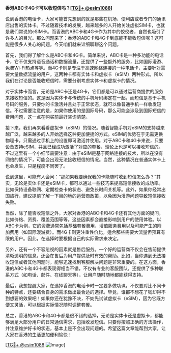 **香港ABC卡4G卡可以收短信吗？[[TG💪+ @esim1088](https://t.me/s/esim1088)]**

说到香港的电话卡，大家可能首先想到的就是那些在机场、便利店或者专门的通讯店出售的实体卡。不过随着技术的发展，越来越多的人开始关注虚拟SIM卡，也就是我们常说的eSIM卡。而香港的ABC卡和4G卡作为其中的佼佼者，自然也吸引了许多人的目光。那么问题来了：香港的ABC卡和4G卡到底能不能收短信呢？这可能是很多人关心的问题。今天咱们就来详细聊聊这个问题。

首先，我们得了解什么是ABC卡和4G卡。简单来说，ABC卡是一种多功能的电话卡，它不仅支持语音通话和数据流量，还提供了一些额外的服务，比如国际漫游、免费Wi-Fi热点等等。而4G卡则是专注于高速网络连接的一种电话卡，主要针对需要大量数据流量的用户。这两种卡都有实体卡和虚拟卡（eSIM）两种形式，所以我们在讨论是否能收短信时，需要分别考虑实体卡和虚拟卡的情况。

对于实体卡而言，无论是ABC卡还是4G卡，它们都是可以通过运营商提供的服务来接收短信的。这是因为实体卡与传统的手机号码绑定在一起，而短信是基于手机号码的服务，只要你的卡激活并且处于正常状态，就可以像普通手机一样收发短信。不过需要注意的是，如果你使用的是国际号码，那么可能会涉及到国际短信的费用问题，这一点在购买前最好咨询清楚。

接下来，我们再来看看虚拟卡（eSIM）的情况。随着智能手机对eSIM的支持越来越广泛，越来越多的人开始选择这种更加便捷的方式。eSIM的优势在于无需更换物理卡，只需通过手机上的设置即可激活并使用。对于ABC卡和4G卡来说，只要设备支持eSIM，并且已经成功激活了对应的套餐，理论上也是可以接收短信的。不过这里有一个小细节需要注意：由于eSIM是基于网络连接的技术，所以在没有网络的情况下，可能会出现无法接收短信的情况。当然，这种情况在普通实体卡上也会发生，只是程度不同罢了。

说到这里，可能有人会问：“那如果我要确保我的卡能随时收到短信怎么办？”其实，无论是实体卡还是eSIM卡，都可以通过一些技巧来提高短信接收的成功率。比如保持设备联网、定期检查卡的状态、避免长时间关机等。此外，如果你经常出国旅行，建议提前了解一下目的地的运营商政策，以免因为漫游问题导致短信接收失败。

当然，除了能否收短信之外，大家对香港的ABC卡和4G卡还有其他方面的疑问，比如价格、资费、覆盖范围等等。这些因素都会直接影响到用户的使用体验。以ABC卡为例，它的资费通常包括基础套餐费用、增值服务费用以及可能产生的附加费用（如国际漫游费）。而4G卡则更注重性价比，适合那些需要大流量但预算有限的用户。因此，在选择时要根据自己的实际需求来决定。

另外，还有一个不容忽视的因素就是售后服务。一个好的运营商不仅会在售前提供清晰透明的信息，还会在售后为用户提供及时有效的帮助。比如，当你遇到无法接收短信或者其他问题时，能够迅速找到客服解决问题是非常重要的。在这方面，香港的ABC卡和4G卡都表现得相当不错，不仅有专业的客服团队，还提供了多种联系方式（如电话、邮件、在线聊天等），让用户随时随地都能获得支持。

最后，我想提醒大家，在选择香港的电话卡时一定要多做功课，不仅要对比不同卡种的特点，还要结合自身的需求做出最合适的选择。毕竟，谁都不想花了钱却得不到想要的效果吧！如果你还在犹豫不决，不妨先试试虚拟卡（eSIM），因为它既方便又灵活，可以根据实际情况随时调整套餐。

总之，香港的ABC卡和4G卡都是很不错的选择，无论是实体卡还是虚拟卡，都能够满足大部分用户的日常通信需求，包括收发短信。只要你按照正确的方法操作，并注意维护好卡的状态，基本上是不会出现问题的。希望这篇文章能帮到大家，让大家在香港的生活更加便利愉快！

[[TG💪+ @esim1088](https://t.me/s/esim1088) ![Image](https://i.postimg.cc/4NQfJmqS/Snipaste-2025-05-13-00-14-12.png)]